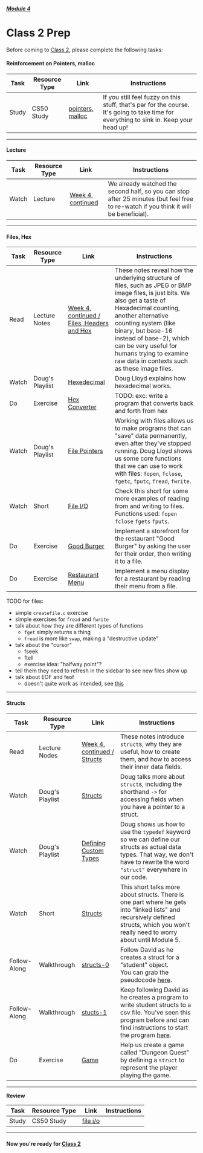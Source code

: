 ##### [Module 4](../../)  

# Class 2 Prep

Before coming to [Class 2](../class2), please complete the following tasks:

#### Reinforcement on Pointers, malloc
Task | Resource Type | Link | Instructions
-----|------|------|------
Study | CS50 Study | <a href="https://study.cs50.net/?toc=pointers,malloc" target="_blank">pointers, malloc</a> | If you still feel fuzzy on this stuff, that's par for the course. It's going to take time for everything to sink in. Keep your head up!

***

#### Lecture

Task | Resource Type | Link | Instructions
-----|------|------|------
 Watch  | Lecture | <a href="http://www.youtube.com/embed/uYiVtZHns-A?autoplay=1&rel=0&start=0" target="_blank">Week 4, continued</a> |  We already watched the second half, so you can stop after 25 minutes (but feel free to re-watch if you think it will be beneficial).
 
***

#### Files, Hex

Task | Resource Type | Link | Instructions
-----|------|------|------
Read | Lecture Notes | <a href="http://cdn.cs50.net/2015/fall/lectures/4/w/notes4w/notes4w.html#files_headers_and_hex" target="_blank">Week 4, continued / Files, Headers and Hex</a> | These notes reveal how the underlying structure of files, such as JPEG or BMP image files, is just bits. We also get a taste of Hexadecimal counting, another alternative counting system (like binary, but base-16 instead of base-2), which can be very useful for humans trying to examine raw data in contexts such as these image files.
Watch | Doug's Playlist | <a href="https://www.youtube.com/watch?v=nrFHGtGdOzA&list=PLhQjrBD2T383tGruv374_Yee84qbXeJjq" target="_blank">Hexedecimal</a> | Doug Lloyd explains how hexadecimal works.
Do | Exercise | [Hex Converter](../exercises) | TODO: exc: write a program that converts back and forth from hex
Watch | Doug's Playlist | <a href="https://www.youtube.com/watch?v=QOD2hHiHpn0&index=1&list=PLhQjrBD2T382ZqJSoJqAnX7dXVi5-YaRh" target="_blank">File Pointers</a> | Working with files allows us to make programs that can "save" data permanently, even after they've stopped running. Doug Lloyd shows us some core functions that we can use to work with files: `fopen`, `fclose`, `fgetc`, `fputc`, `fread`, `fwrite`.
Watch | Short | <a href="https://www.youtube.com/watch?v=KwvObCA04dU&list=PLhQjrBD2T381pcj3Ph49iiDkrhZ9FHpHP" target="_blank">File I/O</a> | Check this short for some more examples of reading from and writing to files. Functions used: `fopen` `fclose` `fgets` `fputs`.
Do | Exercise | [Good Burger](../exercises/filewrite) | Implement a storefront for the restaurant "Good Burger" by asking the user for their order, then writing it to a file.
Do | Exercise | [Restaurant Menu](../exercises/restaurant-menus) | Implement a menu display for a restaurant by reading their menu from a file.

TODO for files:
* simple `createfile.c` exercise
* simple exercises for `fread` and `fwrite`
* talk about how they are different types of functions
  * `fget` simply returns a thing
  * `fread` is more like `swap`, making a "destructive update"
* talk about the "cursor"
  * fseek
  * ftell
  * exercise idea: "halfway point"?
* tell them they need to refresh in the sidebar to see new files show up
* talk about EOF and feof
  * doesn't quite work as intended, see [this](https://youtu.be/KwvObCA04dU?list=PLhQjrBD2T381pcj3Ph49iiDkrhZ9FHpHP&t=448)

***

#### Structs

Task | Resource Type | Link | Instructions
-----|------|------|------
Read | Lecture Nodes | <a href="http://cdn.cs50.net/2015/fall/lectures/4/w/notes4w/notes4w.html#structs" target="_blank">Week 4, continued / Structs</a> | These notes introduce `struct`s, why they are useful, how to create them, and how to access their inner data fields.
Watch | Doug's Playlist | <a href="https://www.youtube.com/watch?v=6RLxPdZ59y0&index=4&list=PLhQjrBD2T383tGruv374_Yee84qbXeJjq" target="_blank">Structs</a> | Doug talks more about `struct`s, including the shorthand `->` for accessing fields when you have a pointer to a struct.
Watch | Doug's Playlist | <a href="https://www.youtube.com/watch?v=wgv4xH_tVgA&list=PLhQjrBD2T383tGruv374_Yee84qbXeJjq&index=5" target="_blank">Defining Custom Types</a> | Doug shows us how to use the `typedef` keyword so we can define our structs as actual data types. That way, we don't have to rewrite the word `"struct"` everywhere in our code.
Watch | Short | <a href="https://www.youtube.com/watch?v=EzRwP7NV0LM&index=7&list=PLhQjrBD2T381pcj3Ph49iiDkrhZ9FHpHP" target="_blank">Structs</a> | This short talks more about structs. There is one part where he gets into "linked lists" and recursively defined structs, which you won't really need to worry about until Module 5.
Follow-Along | Walkthrough | <a href="https://www.youtube.com/watch?v=yMvRqKmbRm4&list=PLhQjrBD2T382SQnebs5bf6BkngrHTbJKg&index=12" target="_blank">structs-0</a> | Follow David as he creates a struct for a "student" object.  <br>You can grab the pseudocode <a href="../../../../../../helpful-resources/modules/module-4.html#class-2-task-structs-0" target="_blank">here</a>.
Follow-Along | Walkthrough | <a href="https://www.youtube.com/watch?v=hZ2Fy-J8DwQ&index=13&list=PLhQjrBD2T382SQnebs5bf6BkngrHTbJKg" target="_blank">stucts-1</a> | Keep following David as he creates a program to write student structs to a csv file. You've seen this program before and can find instructions to start the program <a href="../../../../../../helpful-resources/modules/module-4.html#class-2-task-structs-1" target="_blank">here</a>.
Do | Exercise | [Game](../exercises/game) | Help us create a game called "Dungeon Quest" by defining a `struct` to represent the player playing the game.

***

**Review**

Task | Resource Type | Link | Instructions
-----|------|------|------
Study | CS50 Study | <a href="https://study.cs50.net/?toc=io" target="_blank">file i/o</a> |

***
#### Now you're ready for [Class 2](../class2)
